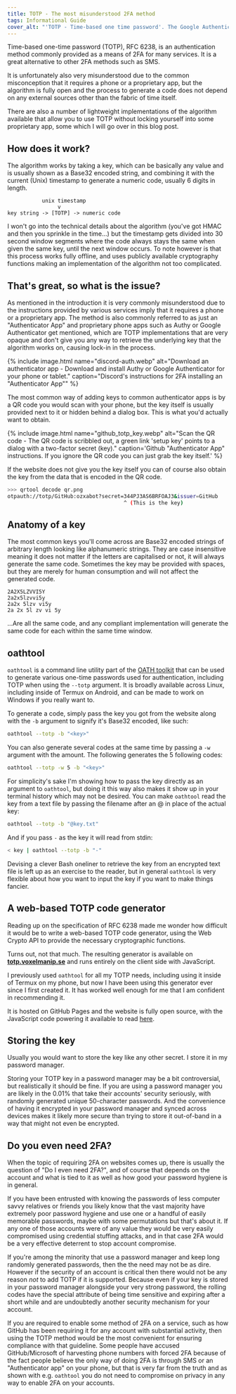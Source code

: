 ```yaml
---
title: TOTP - The most misunderstood 2FA method
tags: Informational Guide
cover_alt: "'TOTP - Time-based one time password'. The Google Authenticator logo is used as an asterisk above TOTP, in the background are screenshots of 2FA instructions for various services."
---
```


Time-based one-time password (TOTP), RFC 6238, is an authentication method commonly provided as a means of 2FA for many services. It is a great alternative to other 2FA methods such as SMS.

It is unfortunately also very misunderstood due to the common misconception that it requires a phone or a proprietary app, but the algorithm is fully open and the process to generate a code does not depend on any external sources other than the fabric of time itself.

<!--more-->

There are also a number of lightweight implementations of the algorithm available that allow you to use TOTP without locking yourself into some proprietary app, some which I will go over in this blog post.

## How does it work?
The algorithm works by taking a key, which can be basically any value and is usually shown as a Base32 encoded string, and combining it with the current (Unix) timestamp to generate a numeric code, usually 6 digits in length.

```
           unix timestamp
                v
key string -> [TOTP] -> numeric code
```

I won't go into the technical details about the algorithm (you've got HMAC and then you sprinkle in the time...) but the timestamp gets divided into 30 second window segments where the code always stays the same when given the same key, until the next window occurs. To note however is that this process works fully offline, and uses publicly available cryptography functions making an implementation of the algorithm not too complicated.

## That's great, so what is the issue?
As mentioned in the introduction it is very commonly misunderstood due to the instructions provided by various services imply that it requires a phone or a proprietary app. The method is also commonly referred to as just an "Authenticator App" and proprietary phone apps such as Authy or Google Authenticator get mentioned, which are TOTP implementations that are very opaque and don't give you any way to retrieve the underlying key that the algorithm works on, causing lock-in in the process.

{% include image.html
	name="discord-auth.webp"
	alt="Download an authenticator app - Download and install Authy or Google Authenticator for your phone or tablet."
	caption="Discord's instructions for 2FA installing an \"Authenticator App\"" %}

The most common way of adding keys to common authenticator apps is by a QR code you would scan with your phone, but the key itself is usually provided next to it or hidden behind a dialog box. This is what you'd actually want to obtain.

{% include image.html
	name="github_totp_key.webp"
	alt="Scan the QR code - The QR code is scribbled out, a green link 'setup key' points to a dialog with a two-factor secret (key)."
	caption='Github "Authenticator App" instructions. If you ignore the QR code you can just grab the key itself.' %}

If the website does not give you the key itself you can of course also obtain the key from the data that is encoded in the QR code.

```bash
>>> qrtool decode qr.png
otpauth://totp/GitHub:ozxabot?secret=344PJ3AS6BRFOAJ3&issuer=GitHub
                                     ^ (This is the key)
```

## Anatomy of a key
The most common keys you'll come across are Base32 encoded strings of arbitrary length looking like alphanumeric strings. They are case insensitive meaning it does not matter if the letters are capitalised or not, it will always generate the same code. Sometimes the key may be provided with spaces, but they are merely for human consumption and will not affect the generated code.

```
2A2X5LZVVI5Y
2a2x5lzvvi5y
2a2x 5lzv vi5y
2a 2x 5l zv vi 5y
```

...Are all the same code, and any compliant implementation will generate the same code for each within the same time window.

## oathtool
`oathtool` is a command line utility part of the [OATH toolkit](https://www.nongnu.org/oath-toolkit/) that can be used to generate various one-time passwords used for authentication, including TOTP when using the `--totp` argument. It is broadly available across Linux, including inside of Termux on Android, and can be made to work on Windows if you really want to.

To generate a code, simply pass the key you got from the website along with the `-b` argument to signify it's Base32 encoded, like such:

```bash
oathtool --totp -b "<key>"
```

You can also generate several codes at the same time by passing a `-w` argument with the amount. The following generates the 5 following codes:

```bash
oathtool --totp -w 5 -b "<key>"
```

For simplicity's sake I'm showing how to pass the key directly as an argument to `oathtool`, but doing it this way also makes it show up in your terminal history which may not be desired. You can make `oathtool` read the key from a text file by passing the filename after an @ in place of the actual key:

```bash
oathtool --totp -b "@key.txt"
```

And if you pass `-` as the key it will read from stdin:

```bash
< key | oathtool --totp -b "-"
```

Devising a clever Bash oneliner to retrieve the key from an encrypted text file is left up as an exercise to the reader, but in general `oathtool` is very flexible about how you want to input the key if you want to make things fancier.

## A web-based TOTP code generator
Reading up on the specification of RFC 6238 made me wonder how difficult it would be to write a web-based TOTP code generator, using the Web Crypto API to provide the necessary cryptographic functions.

Turns out, not that much. The resulting generator is available on **[totp.voxelmanip.se](https://totp.voxelmanip.se/)** and runs entirely on the client side with JavaScript.

I previously used `oathtool` for all my TOTP needs, including using it inside of Termux on my phone, but now I have been using this generator ever since I first created it. It has worked well enough for me that I am confident in recommending it.

It is hosted on GitHub Pages and the website is fully open source, with the JavaScript code powering it available to read [here](https://github.com/rollerozxa/totp.voxelmanip.se/blob/master/js/script.js).

## Storing the key
Usually you would want to store the key like any other secret. I store it in my password manager.

Storing your TOTP key in a password manager may be a bit controversial, but realistically it should be fine. If you are using a password manager you are likely in the 0.01% that take their accounts' security seriously, with randomly generated unique 50-character passwords. And the convenience of having it encrypted in your password manager and synced across devices makes it likely more secure than trying to store it out-of-band in a way that might not even be encrypted.

## Do you even need 2FA?
When the topic of requiring 2FA on websites comes up, there is usually the question of "Do I even need 2FA?", and of course that depends on the account and what is tied to it as well as how good your password hygiene is in general.

If you have been entrusted with knowing the passwords of less computer savvy relatives or friends you likely know that the vast majority have extremely poor password hygiene and use one or a handful of easily memorable passwords, maybe with some permutations but that's about it. If any one of those accounts were of any value they would be very easily compromised using credential stuffing attacks, and in that case 2FA would be a very effective deterrent to stop account compromise.

If you're among the minority that use a password manager and keep long randomly generated passwords, then the the need may not be as dire. However if the security of an account is critical then there would not be any reason *not* to add TOTP if it is supported. Because even if your key is stored in your password manager alongside your very strong password, the rolling codes have the special attribute of being time sensitive and expiring after a short while and are undoubtedly another security mechanism for your account.

If you are required to enable some method of 2FA on a service, such as how GitHub has been requiring it for any account with substantial activity, then using the TOTP method would be the most convenient for ensuring compliance with that guideline. Some people have accused GitHub/Microsoft of harvesting phone numbers with forced 2FA because of the fact people believe the only way of doing 2FA is through SMS or an "Authenticator app" on your phone, but that is very far from the truth and as shown with e.g. `oathtool` you do not need to compromise on privacy in any way to enable 2FA on your accounts.
